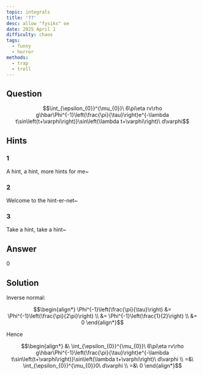 ```yaml
---
topic: integrals
title: '??'
desc: allow "fysiks" oe
date: 2025 April 1
difficulty: chaos
tags:
  - funny
  - horror
methods:
  - trap
  - troll
---
```



## Question
```math
\int_{\epsilon_{0}}^{\mu_{0}}\ 6\pi\eta rv\rho g\hbar\Phi^{-1}\left(\frac{\pi}{\tau}\right)e^{-\lambda t\sin\left(t+\varphi\right)}\sin\left(\lambda t+\varphi\right)\ d\varphi
```


## Hints

### 1
A hint, a hint, more hints for me~

### 2
Welcome to the hint-er-net~

### 3
Take a hint, take a hint~


## Answer
$0$


## Solution

Inverse normal:

```math
\begin{align*}
  \Phi^{-1}\left(\frac{\pi}{\tau}\right)
    &= \Phi^{-1}\left(\frac{\pi}{2\pi}\right)
  \\ &= \Phi^{-1}\left(\frac{1}{2}\right)
  \\ &= 0
\end{align*}
```

Hence

```math
\begin{align*}
  &\ \int_{\epsilon_{0}}^{\mu_{0}}\ 6\pi\eta rv\rho g\hbar\Phi^{-1}\left(\frac{\pi}{\tau}\right)e^{-\lambda t\sin\left(t+\varphi\right)}\sin\left(\lambda t+\varphi\right)\ d\varphi
  \\ =&\ \int_{\epsilon_{0}}^{\mu_{0}}0\ d\varphi
  \\ =&\ 0
\end{align*}
```
